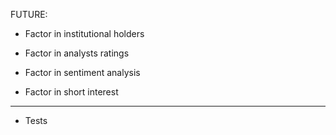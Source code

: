 FUTURE:

* Factor in institutional holders

* Factor in analysts ratings

* Factor in sentiment analysis

* Factor in short interest

****

* Tests